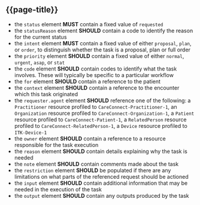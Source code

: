 ## {{page-title}}

- the `status` element **MUST** contain a fixed value of `requested`
- the `statusReason` element **SHOULD** contain a code to identify the reason for the current status
- the `intent` element **MUST** contain a fixed value of either `proposal`, `plan`, or `order`, to distinguish whether the task is a proposal, plan or full order
- the `priority` element **SHOULD** contain a fixed value of either `normal`, `urgent`, `asap`, or `stat`
- the `code` element **SHOULD** contain codes to identify what the task involves. These will typically be specific to a particular workflow
- the `for` element **SHOULD** contain a reference to the patient
- the `context` element **SHOULD** contain a reference to the encounter which this task originated
- the `requester.agent` element **SHOULD** reference one of the following: a `Practitioner` resource profiled to `CareConnect-Practitioner-1`, an `Organization` resource profiled to `CareConnect-Organization-1`, a `Patient` resource profiled to `CareConnect-Patient-1`, a `RelatedPerson` resource profiled to `CareConnect-RelatedPerson-1`, a `Device` resource profiled to `ITK-Device-1`
- the `owner` element **SHOULD** contain a reference to a resource responsible for the task execution
- the `reason` element **SHOULD** contain details explaining why the task is needed
- the `note` element **SHOULD** contain comments made about the task
- the `restriction` element **SHOULD** be populated if there are any limitations on what parts of the referenced request should be actioned
- the `input` element **SHOULD** contain additional information that may be needed in the execution of the task
- the `output` element **SHOULD** contain any outputs produced by the task